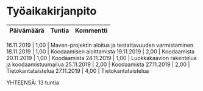 ﻿# Työaikakirjanpito

Päivämäärä | Tuntia | Kommentti
------------ | ------------- | -------------

16.11.2019 | 1,00 | Maven-projektin aloitus ja testattavuuden varmistaminen
18.11.2019 | 1,00 | Koodaamisen aloittamista
19.11.2019 | 2,00 | Koodaamista
20.11.2019 | 1,00 | Koodaamista
24.11.2019 | 1,00 | Luokkakaavion rakentelua ja koodaamistuumailua
25.11.2019 | 2,00 | Koodaamista
27.11.2019 | 2,00 | Tietokantataistelua
27.11.2019 | 4,00 | Tietokantataistelua

YHTEENSÄ: 13 tuntia
